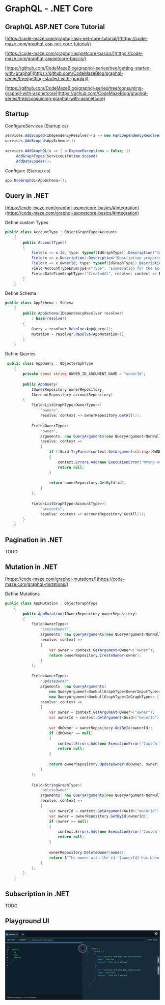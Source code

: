 # GraphQL - .NET Core
## GraphQL ASP.NET Core Tutorial

[https://code-maze.com/graphql-asp-net-core-tutorial/](https://code-maze.com/graphql-asp-net-core-tutorial/)

[https://code-maze.com/graphql-aspnetcore-basics/](https://code-maze.com/graphql-aspnetcore-basics/)

[https://github.com/CodeMazeBlog/graphql-series/tree/getting-started-with-graphql](https://github.com/CodeMazeBlog/graphql-series/tree/getting-started-with-graphql)

[https://github.com/CodeMazeBlog/graphql-series/tree/consuming-graphql-with-aspnetcore](https://github.com/CodeMazeBlog/graphql-series/tree/consuming-graphql-with-aspnetcore)

## Startup

ConfigureServices (Startup.cs)
```csharp
services.AddScoped<IDependencyResolver>(s => new FuncDependencyResolver(s.GetRequiredService));
services.AddScoped<AppSchema>();

services.AddGraphQL(o => { o.ExposeExceptions = false; })
	.AddGraphTypes(ServiceLifetime.Scoped)
	.AddDataLoader();
```

Configure (Startup.cs)
```csharp
app.UseGraphQL<AppSchema>();
```

## Query in .NET
[https://code-maze.com/graphql-aspnetcore-basics/#integration](https://code-maze.com/graphql-aspnetcore-basics/#integration)

Define custom Types
```csharp
public class AccountType : ObjectGraphType<Account>
    {
        public AccountType()
        {
            Field(x => x.Id, type: typeof(IdGraphType)).Description("Id property from the account object.");
            Field(x => x.Description).Description("Description property from the account object.");
            Field(x => x.OwnerId, type: typeof(IdGraphType)).Description("OwnerId property from the account object.");
            Field<AccountTypeEnumType>("Type", "Enumeration for the account type object.");
            Field<DateTimeGraphType>("CreatedAt", resolve: context => DateTime.Now);
        }
    }
```

Define Schema
```csharp
public class AppSchema : Schema
    {
        public AppSchema(IDependencyResolver resolver)
            : base(resolver)
        {
            Query = resolver.Resolve<AppQuery>();
            Mutation = resolver.Resolve<AppMutation>();
        }
    }
```

Define Queries
```csharp
 public class AppQuery : ObjectGraphType
    {
        private const string OWNER_ID_ARGUMENT_NAME = "ownerId";

        public AppQuery(
            IOwnerRepository ownerRepository,
            IAccountRepository accountRepository)
        {
            Field<ListGraphType<OwnerType>>(
                "owners",
                resolve: context => ownerRepository.GetAll());

            Field<OwnerType>(
                "owner",
                arguments: new QueryArguments(new QueryArgument<NonNullGraphType<IdGraphType>> { Name = OWNER_ID_ARGUMENT_NAME }),
                resolve: context =>
                {
                    if (!Guid.TryParse(context.GetArgument<string>(OWNER_ID_ARGUMENT_NAME), out var id))
                    {
                        context.Errors.Add(new ExecutionError("Wrong value for Guid."));
                        return null;
                    }

                    return ownerRepository.GetById(id);
                }
            );

            Field<ListGraphType<AccountType>>(
                "accounts",
                resolve: context => accountRepository.GetAll());
        }
    }
```

## Pagination in .NET

TODO

## Mutation in .NET
[https://code-maze.com/graphql-mutations/](https://code-maze.com/graphql-mutations/)

Define Mutations
```csharp
public class AppMutation : ObjectGraphType
    {
        public AppMutation(IOwnerRepository ownerRepository)
        {
            Field<OwnerType>(
                "createOwner",
                arguments: new QueryArguments(new QueryArgument<NonNullGraphType<OwnerInputType>> { Name = "owner" }),
                resolve: context =>
                {
                    var owner = context.GetArgument<Owner>("owner");
                    return ownerRepository.CreateOwner(owner);
                }
            );

            Field<OwnerType>(
                "updateOwner",
                arguments: new QueryArguments(
                    new QueryArgument<NonNullGraphType<OwnerInputType>> { Name = "owner" },
                    new QueryArgument<NonNullGraphType<IdGraphType>> { Name = "ownerId" }),
                resolve: context =>
                {
                    var owner = context.GetArgument<Owner>("owner");
                    var ownerId = context.GetArgument<Guid>("ownerId");

                    var dbOwner = ownerRepository.GetById(ownerId);
                    if (dbOwner == null)
                    {
                        context.Errors.Add(new ExecutionError("Couldn't find owner in db."));
                        return null;
                    }

                    return ownerRepository.UpdateOwner(dbOwner, owner);
                }
            );

            Field<StringGraphType>(
                "deleteOwner",
                arguments: new QueryArguments(new QueryArgument<NonNullGraphType<IdGraphType>> { Name = "ownerId" }),
                resolve: context =>
                {
                    var ownerId = context.GetArgument<Guid>("ownerId");
                    var owner = ownerRepository.GetById(ownerId);
                    if (owner == null)
                    {
                        context.Errors.Add(new ExecutionError("Couldn't find owner in db."));
                        return null;
                    }

                    ownerRepository.DeleteOwner(owner);
                    return $"The owner with the id: {ownerId} has been successfully deleted from db.";
                }
            );
        }
    }
```

## Subscription in .NET

TODO

## Playground UI

![image info](../img/img01.png)

